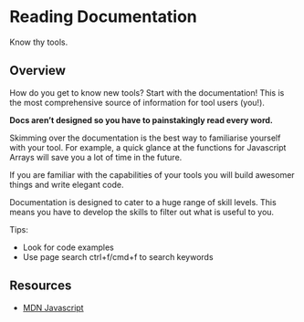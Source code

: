 # Reading Documentation
Know thy tools.
## Overview
How do you get to know new tools? Start with the documentation! 
This is the most comprehensive source of information for tool users (you!).

**Docs aren’t designed so you have to  painstakingly read every word.**

Skimming over the documentation is the best way to familiarise yourself with your tool. For example, a quick glance at the functions for Javascript Arrays will save you a lot of time in the future. 

If you are familiar with the capabilities of your tools you will build awesomer things and write elegant code.

Documentation is designed to cater to a huge range of skill levels. This means you have to develop the skills to filter out what is useful to you.

Tips:
- Look for code examples
- Use page search ctrl+f/cmd+f to search keywords


## Resources
- [MDN Javascript](https://developer.mozilla.org/en-US/docs/Web/JavaScript)

